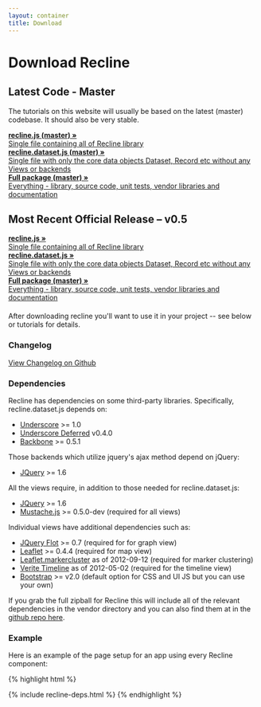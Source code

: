 ```yaml
---
layout: container
title: Download
---
```


<div class="page-header">
  <h1>
    Download Recline
  </h1>
</div>

<h2>Latest Code - Master</h2>
<p>The tutorials on this website will usually be based on the latest (master) codebase. It should also be very stable.</p>
<div class="row">
<div class="col-md-4">
  <a href="dist/recline.js" class="btn btn-default">
    <strong>recline.js (master) &raquo;</strong>
    <br />
    Single file containing all of Recline library
  </a>
</div>
<div class="col-md-4">
  <a href="dist/recline.dataset.js" class="btn btn-default">
    <strong>recline.dataset.js (master) &raquo;</strong>
    <br />
    Single file with only the core data objects Dataset, Record etc without any Views or backends
  </a>
</div>
<div class="col-md-4">
  <a href="https://github.com/okfn/recline/zipball/master" class="btn btn-default">
    <strong>Full package (master) &raquo;</strong>
    <br />
    Everything - library, source code, unit tests, vendor libraries and documentation
  </a>
</div>
</div>

<h2>Most Recent Official Release &ndash; v0.5</h2>
<div class="row">
<div class="col-md-4">
  <a href="https://raw.github.com/okfn/recline/v0.5/dist/recline.js" class="btn btn-default">
    <strong>recline.js &raquo;</strong>
    <br />
    Single file containing all of Recline library
  </a>
</div>
<div class="col-md-4">
  <a href="https://raw.github.com/okfn/recline/v0.5/dist/recline.dataset.js" class="btn btn-default">
    <strong>recline.dataset.js &raquo;</strong>
    <br />
    Single file with only the core data objects Dataset, Record etc without any Views or backends
  </a>
</div>
<div class="col-md-4">
  <a href="https://github.com/okfn/recline/zipball/v0.5" class="btn btn-default">
    <strong>Full package (master) &raquo;</strong>
    <br />
    Everything - library, source code, unit tests, vendor libraries and documentation
  </a>
</div>
</div>

<p style="margin-top: 20px;">After downloading recline you'll want to use it in your project -- see below or tutorials for details.</p>

### Changelog

[View Changelog on Github](https://github.com/okfn/recline#changelog)

### Dependencies

Recline has dependencies on some third-party libraries. Specifically, recline.dataset.js depends on:

* [Underscore](http://documentcloud.github.com/underscore/) &gt;= 1.0
* [Underscore Deferred](https://github.com/wookiehangover/underscore.deferred) v0.4.0
* [Backbone](http://backbonejs.org/) >= 0.5.1

Those backends which utilize jquery's ajax method depend on jQuery:

* [JQuery](http://jquery.com/) >= 1.6

All the views require, in addition to those needed for recline.dataset.js:

* [JQuery](http://jquery.com/) >= 1.6
* [Mustache.js](https://github.com/janl/mustache.js/) &gt;= 0.5.0-dev (required for all views)

Individual views have additional dependencies such as:

* [JQuery Flot](http://www.flotcharts.org/) >= 0.7 (required for for graph view)
* [Leaflet](http://leaflet.cloudmade.com/) >= 0.4.4 (required for map view)
* [Leaflet.markercluster](https://github.com/danzel/Leaflet.markercluster)  as of 2012-09-12 (required for marker clustering)
* [Verite Timeline](https://github.com/VeriteCo/Timeline/) as of 2012-05-02 (required for the timeline view)
* [Bootstrap](http://twitter.github.com/bootstrap/) &gt;= v2.0 (default option for CSS and UI JS but you can use your own)

If you grab the full zipball for Recline this will include all of the relevant
dependencies in the vendor directory and you can also find them at in the
[github repo here](https://github.com/okfn/recline/tree/master/vendor).

### Example

Here is an example of the page setup for an app using every Recline component:

{% highlight html %}
  <!-- bootstrap -->
  <!-- Le HTML5 shim, for IE6-8 support of HTML elements -->
  <!--[if lt IE 9]>
    <script src="http://html5shim.googlecode.com/svn/trunk/html5.js"></script>
  <![endif]-->
  <link rel="stylesheet" href="vendor/bootstrap/2.3.2/css/bootstrap.css" />

{% include recline-deps.html %}
{% endhighlight %}

